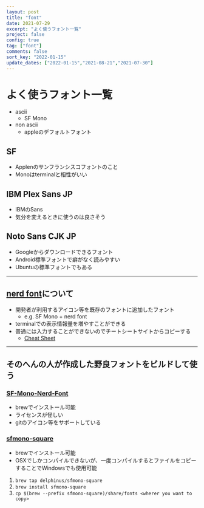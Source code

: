 ```yaml
---
layout: post
title: "font"
date: 2021-07-29
excerpt: "よく使うフォント一覧"
project: false
config: true
tag: ["font"]
comments: false
sort_key: "2022-01-15"
update_dates: ["2022-01-15","2021-08-21","2021-07-30"]
---
```


# よく使うフォント一覧
 - ascii
   - SF Mono
 - non ascii
   - appleのデフォルトフォント

## SF
 - Applenのサンフランシスコフォントのこと
 - Monoはterminalと相性がいい

## IBM Plex Sans JP
 - IBMのSans
 - 気分を変えるときに使うのは良さそう

## Noto Sans CJK JP
 - Googleからダウンロードできるフォント
 - Android標準フォントで癖がなく読みやすい
 - Ubuntuの標準フォントでもある

---

## [nerd font](https://www.nerdfonts.com/)について
 - 開発者が利用するアイコン等を既存のフォントに追加したフォント
   - e.g. SF Mono + nerd font
 - terminalでの表示情報量を増やすことができる
 - 普通には入力することができないのでチートシートサイトからコピーする
   - [Cheat Sheet](https://www.nerdfonts.com/cheat-sheet)

--- 

## そのへんの人が作成した野良フォントをビルドして使う

### [SF-Mono-Nerd-Font](https://github.com/epk/SF-Mono-Nerd-Font)
 - brewでインストール可能
 - ライセンスが怪しい
 - gitのアイコン等をサポートしている

### [sfmono-square](https://github.com/delphinus/homebrew-sfmono-square)
 - brewでインストール可能 
 - OSXでしかコンパイルできないが、一度コンパイルするとファイルをコピーすることでWindowsでも使用可能  

 1. `brew tap delphinus/sfmono-square`
 2. `brew install sfmono-square`
 3. `cp $(brew --prefix sfmono-square)/share/fonts <wherer you want to copy>`

